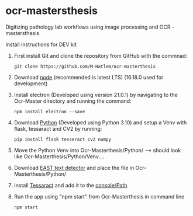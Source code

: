 # ocr-mastersthesis

Digitizing pathology lab workflows using image processing and OCR -  mastersthesis

Install instructions for DEV kit
1. First install Git and clone the repository from GitHub with the commnad:


    ```git clone https://github.com/M-Hatlem/ocr-masterthesis```
2. Download [node](https://nodejs.org/en/download/) (recommended is latest LTS) (16.18.0 used for development)
3. Install electron (Developed using version 21.0.1) by navigating to the Ocr-Master directory and running the command:
    
    ```npm install electron --save```
4. Download [Python](https://www.python.org/downloads/) (Developed using Python 3.10) and setup a Venv with flask, tessaract and CV2 by running:
   
   ```pip install flask tesseract cv2 numpy```
5. Move the Python Venv into Ocr-Masterthesis/Python/ --> should look like Ocr-Masterthesis/Python/Venv....
6. Download [EAST text detector](https://www.dropbox.com/s/r2ingd0l3zt8hxs/frozen_east_text_detection.tar.gz?dl=1) and place the file in Ocr-Masterthesis/Python/
7. Install [Tessaract](https://tesseract-ocr.github.io/tessdoc/Downloads.html) and add it to the [console/Path](https://ironsoftware.com/csharp/ocr/blog/ocr-tools/tesseract-ocr-windows/)
8. Run the app using "npm start" from Ocr-Masterthesis in command line
    
    ```npm start```
